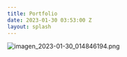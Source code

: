 ```yaml
---
title: Portfolio
date: 2023-01-30 03:53:00 Z
layout: splash
---
```


![imagen_2023-01-30_014846194.png](/uploads/imagen_2023-01-30_014846194.png)